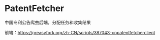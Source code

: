 # PatentFetcher
中国专利公告爬虫后端，分配任务和收集结果

前端：https://greasyfork.org/zh-CN/scripts/387043-cnpatentfetcherclient
